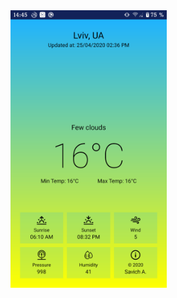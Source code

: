 <img src="https://github.com/AndriySavic/ANDROID_LAB/blob/master/lab3/Screenshot/Screenshot_20200425-144519.png" width="250">

